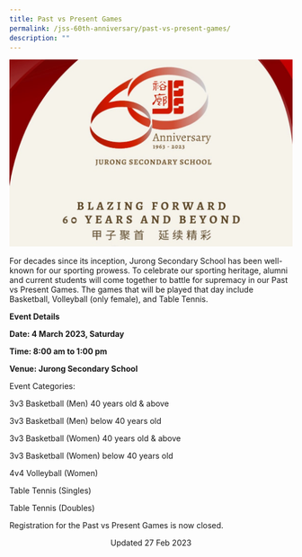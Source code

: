```yaml
---
title: Past vs Present Games
permalink: /jss-60th-anniversary/past-vs-present-games/
description: ""
---
```

![](/images/60th%20Anniversary%20Logo.jpeg)

For decades since its inception, Jurong Secondary School has been well-known for our sporting prowess. To celebrate our sporting heritage, alumni and current students will come together to battle for supremacy in our Past vs Present Games. The games that will be played that day include Basketball, Volleyball (only female), and Table Tennis.

**Event Details**

**Date: 4 March 2023, Saturday**

**Time: 8:00 am to 1:00 pm**

**Venue: Jurong Secondary School**


Event Categories:

3v3 Basketball (Men) 40 years old & above

3v3 Basketball (Men) below 40 years old

3v3 Basketball (Women) 40 years old & above

3v3 Basketball (Women) below 40 years old

4v4 Volleyball (Women)

Table Tennis (Singles)

Table Tennis (Doubles)

Registration for the Past vs Present Games is now closed.

<center> Updated 27 Feb 2023 </center>
